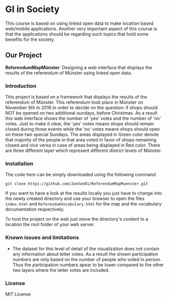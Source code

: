 # GI in Society
This course is based on using linked open data to make location based web/mobile applications. Another very important aspect of this course is that the applications should be 
regarding such topics that hold some benefits for the society.

## Our Project
**ReferendumMapMünster**: Designing a web interface that displays the results of the referendum of Münster using linked open data.

### Introduction
This project is based on a framework that displays the results of the referendum of Münster. This referendum took place in Münster on November 6th in 2016 in order to decide
on the question: if shops should NOT be opened on two additional sundays, before Christmas. As a result this web interface shows the number of 'yes' votes and the number of 'no'
votes. Just to make it clear, the 'yes' votes means shops should remain closed during those events while the 'no' votes means shops should open on these two special Sundays.
The areas displayed in Green color denote that majority of the people in that area voted in favor of shops remaining closed and vice versa in case of areas being displayed in Red color.
There are three different layer which represent different district levels of Münster. 

### Installation
The code here can be simply downloaded using the following command
```
git clone https://github.com/JanVan01/ReferendumMapMuenster.git
```

If you want to have a look at the results locally you just have to change into the newly created directory and use your browser to open the files `index.html` and `ReferendumVocabulary.html` for the map and the vocabulary documentation respectively.

To host the project on the web just move the directory's content to a location the root folder of your web server.

### Known issues and limitations
* The dataset for this level of detail of the visualization does not contain any information about letter votes. 
  As a result the shown participation numbers are only based on the number of people who voted in person. 
  Thus the participation numbers apear to be lower compared to the other two layers where the letter votes are included.
  
### License
MIT License


